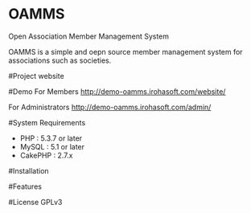 # OAMMS
Open Association Member Management System

OAMMS is a simple and oepn source member management system for associations such as societies.

#Project website

#Demo
For Members
http://demo-oamms.irohasoft.com/website/

For Administrators
http://demo-oamms.irohasoft.com/admin/

#System Requirements
* PHP : 5.3.7 or later
* MySQL : 5.1 or later
* CakePHP : 2.7.x

#Installation

#Features

#License
GPLv3
